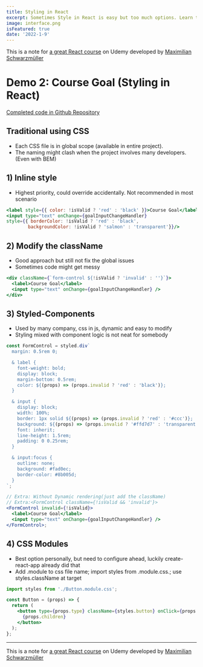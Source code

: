 ```yaml
---
title: Styling in React
excerpt: Sometimes Style in React is easy but too much options. Learn three styling options by going through a demo application - Course Goal.
image: interface.png
isFeatured: true
date: '2022-1-9'
---
```


This is a note for [a great React course](https://www.udemy.com/course/react-the-complete-guide-incl-redux/) on Udemy developed by [Maximilian Schwarzmüller](https://www.udemy.com/user/maximilian-schwarzmuller/)

# Demo 2: Course Goal (Styling in React)

[Completed code in Github Repository](https://github.com/Zhenyuan-Li/Udemy-React-v2.0/tree/main/2_Course_Goal)

## Traditional using CSS

- Each CSS file is in global scope (available in entire project).
- The naming might clash when the project involves many developers. (Even with BEM)

## 1) Inline style

- Highest priority, could override accidentally. Not recommended in most scenario

```jsx
<label style={{ color: !isValid ? 'red' : 'black' }}>Course Goal</label>
<input type="text" onChange={goalInputChangeHandler}
style={{ borderColor: !isValid ? 'red' : 'black',
        backgroundColor: !isValid ? 'salmon' : 'transparent'}}/>
```

## 2) Modify the className

- Good approach but still not fix the global issues
- Sometimes code might get messy

```jsx
<div className={`form-control ${!isValid ? 'invalid' : ''}`}>
  <label>Course Goal</label>
  <input type="text" onChange={goalInputChangeHandler} />
</div>
```

## 3) Styled-Components

- Used by many company, css in js, dynamic and easy to modify
- Styling mixed with component logic is not neat for somebody

```jsx
const FormControl = styled.div`
  margin: 0.5rem 0;

  & label {
    font-weight: bold;
    display: block;
    margin-bottom: 0.5rem;
    color: ${(props) => (props.invalid ? 'red' : 'black')};
  }

  & input {
    display: block;
    width: 100%;
    border: 1px solid ${(props) => (props.invalid ? 'red' : '#ccc')};
    background: ${(props) => (props.invalid ? '#ffd7d7' : 'transparent')};
    font: inherit;
    line-height: 1.5rem;
    padding: 0 0.25rem;
  }

  & input:focus {
    outline: none;
    background: #fad0ec;
    border-color: #8b005d;
  }
`;

// Extra: Without Dynamic rendering(just add the className)
// Extra:<FormControl className={!isValid && 'invalid'}>
<FormControl invalid={!isValid}>
  <label>Course Goal</label>
  <input type="text" onChange={goalInputChangeHandler} />
</FormControl>;
```

## 4) CSS Modules

- Best option personally, but need to configure ahead, luckily create-react-app already did that
- Add .module to css file name; import styles from .module.css.; use styles.className at target

```jsx
import styles from './Button.module.css';

const Button = (props) => {
  return (
    <button type={props.type} className={styles.button} onClick={props.onClick}>
      {props.children}
    </button>
  );
};
```

---

This is a note for [a great React course](https://www.udemy.com/course/react-the-complete-guide-incl-redux/) on Udemy developed by [Maximilian Schwarzmüller](https://www.udemy.com/user/maximilian-schwarzmuller/)
